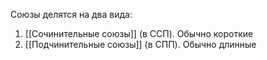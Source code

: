 Союзы делятся на два вида:
1. [[Сочинительные союзы]] (в ССП). Обычно короткие
2. [[Подчинительные союзы]] (в СПП). Обычно длинные